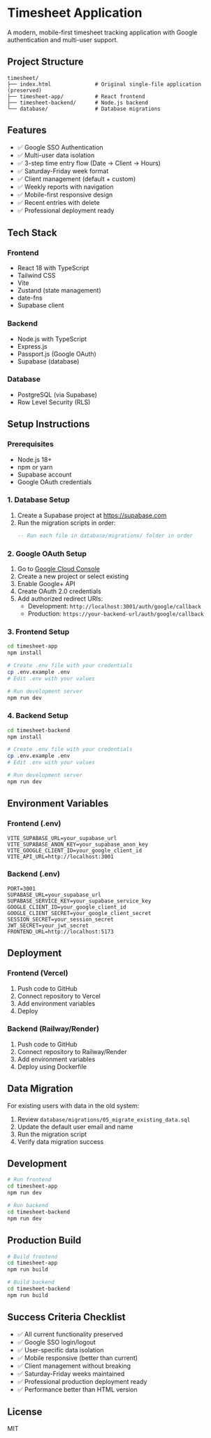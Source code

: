 # Timesheet Application

A modern, mobile-first timesheet tracking application with Google authentication and multi-user support.

## Project Structure

```
timesheet/
├── index.html              # Original single-file application (preserved)
├── timesheet-app/          # React frontend
├── timesheet-backend/      # Node.js backend
└── database/               # Database migrations
```

## Features

- ✅ Google SSO Authentication
- ✅ Multi-user data isolation
- ✅ 3-step time entry flow (Date → Client → Hours)
- ✅ Saturday-Friday week format
- ✅ Client management (default + custom)
- ✅ Weekly reports with navigation
- ✅ Mobile-first responsive design
- ✅ Recent entries with delete
- ✅ Professional deployment ready

## Tech Stack

### Frontend
- React 18 with TypeScript
- Tailwind CSS
- Vite
- Zustand (state management)
- date-fns
- Supabase client

### Backend
- Node.js with TypeScript
- Express.js
- Passport.js (Google OAuth)
- Supabase (database)

### Database
- PostgreSQL (via Supabase)
- Row Level Security (RLS)

## Setup Instructions

### Prerequisites
- Node.js 18+
- npm or yarn
- Supabase account
- Google OAuth credentials

### 1. Database Setup

1. Create a Supabase project at https://supabase.com
2. Run the migration scripts in order:
   ```sql
   -- Run each file in database/migrations/ folder in order
   ```

### 2. Google OAuth Setup

1. Go to [Google Cloud Console](https://console.cloud.google.com/)
2. Create a new project or select existing
3. Enable Google+ API
4. Create OAuth 2.0 credentials
5. Add authorized redirect URIs:
   - Development: `http://localhost:3001/auth/google/callback`
   - Production: `https://your-backend-url/auth/google/callback`

### 3. Frontend Setup

```bash
cd timesheet-app
npm install

# Create .env file with your credentials
cp .env.example .env
# Edit .env with your values

# Run development server
npm run dev
```

### 4. Backend Setup

```bash
cd timesheet-backend
npm install

# Create .env file with your credentials
cp .env.example .env
# Edit .env with your values

# Run development server
npm run dev
```

## Environment Variables

### Frontend (.env)
```
VITE_SUPABASE_URL=your_supabase_url
VITE_SUPABASE_ANON_KEY=your_supabase_anon_key
VITE_GOOGLE_CLIENT_ID=your_google_client_id
VITE_API_URL=http://localhost:3001
```

### Backend (.env)
```
PORT=3001
SUPABASE_URL=your_supabase_url
SUPABASE_SERVICE_KEY=your_supabase_service_key
GOOGLE_CLIENT_ID=your_google_client_id
GOOGLE_CLIENT_SECRET=your_google_client_secret
SESSION_SECRET=your_session_secret
JWT_SECRET=your_jwt_secret
FRONTEND_URL=http://localhost:5173
```

## Deployment

### Frontend (Vercel)
1. Push code to GitHub
2. Connect repository to Vercel
3. Add environment variables
4. Deploy

### Backend (Railway/Render)
1. Push code to GitHub
2. Connect repository to Railway/Render
3. Add environment variables
4. Deploy using Dockerfile

## Data Migration

For existing users with data in the old system:

1. Review `database/migrations/05_migrate_existing_data.sql`
2. Update the default user email and name
3. Run the migration script
4. Verify data migration success

## Development

```bash
# Run frontend
cd timesheet-app
npm run dev

# Run backend
cd timesheet-backend
npm run dev
```

## Production Build

```bash
# Build frontend
cd timesheet-app
npm run build

# Build backend
cd timesheet-backend
npm run build
```

## Success Criteria Checklist

- ✅ All current functionality preserved
- ✅ Google SSO login/logout
- ✅ User-specific data isolation
- ✅ Mobile responsive (better than current)
- ✅ Client management without breaking
- ✅ Saturday-Friday weeks maintained
- ✅ Professional production deployment ready
- ✅ Performance better than HTML version

## License

MIT